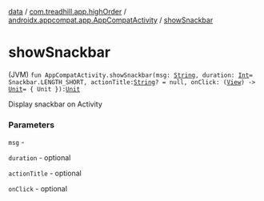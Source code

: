 [data](../../index.md) / [com.treadhill.app.highOrder](../index.md) / [androidx.appcompat.app.AppCompatActivity](index.md) / [showSnackbar](./show-snackbar.md)

# showSnackbar

(JVM) `fun AppCompatActivity.showSnackbar(msg: `[`String`](https://kotlinlang.org/api/latest/jvm/stdlib/kotlin/-string/index.html)`, duration: `[`Int`](https://kotlinlang.org/api/latest/jvm/stdlib/kotlin/-int/index.html)` = Snackbar.LENGTH_SHORT, actionTitle: `[`String`](https://kotlinlang.org/api/latest/jvm/stdlib/kotlin/-string/index.html)`? = null, onClick: (`[`View`](https://developer.android.com/reference/android/view/View.html)`) -> `[`Unit`](https://kotlinlang.org/api/latest/jvm/stdlib/kotlin/-unit/index.html)` = { Unit }): `[`Unit`](https://kotlinlang.org/api/latest/jvm/stdlib/kotlin/-unit/index.html)

Display snackbar on Activity

### Parameters

`msg` -

`duration` - optional

`actionTitle` - optional

`onClick` - optional